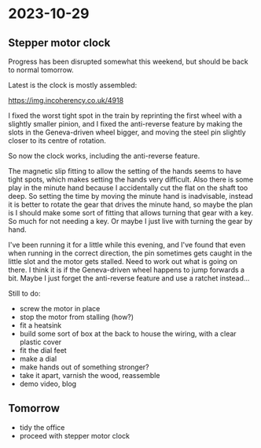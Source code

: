 # 2023-10-29

## Stepper motor clock

Progress has been disrupted somewhat this weekend, but should be back to normal tomorrow.

Latest is the clock is mostly assembled:

https://img.incoherency.co.uk/4918

I fixed the worst tight spot in the train by reprinting the first wheel with a slightly smaller
pinion, and I fixed the anti-reverse feature by making the slots in the Geneva-driven wheel
bigger, and moving the steel pin slightly closer to its centre of rotation.

So now the clock works, including the anti-reverse feature.

The magnetic slip fitting to allow the setting of the hands seems to have tight spots, which
makes setting the hands very difficult. Also there is some play in the minute hand because
I accidentally cut the flat on the shaft too deep. So setting the time by moving the minute hand is
inadvisable, instead it is better to rotate the gear that drives the minute hand, so maybe the plan
is I should make some sort of fitting that allows turning that gear with a key. So much for not
needing a key. Or maybe I just live with turning the gear by hand.

I've been running it for a little while this evening, and I've found that even when running in the
correct direction, the pin sometimes gets caught in the little slot and the motor gets stalled. Need
to work out what is going on there. I think it is if the Geneva-driven wheel happens to jump
forwards a bit. Maybe I just forget the anti-reverse feature and use a ratchet instead...

Still to do:

* screw the motor in place
* stop the motor from stalling (how?)
* fit a heatsink
* build some sort of box at the back to house the wiring, with a clear plastic cover
* fit the dial feet
* make a dial
* make hands out of something stronger?
* take it apart, varnish the wood, reassemble
* demo video, blog

## Tomorrow

* tidy the office
* proceed with stepper motor clock
